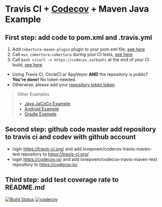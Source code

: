 
Travis CI + [Codecov][0] + Maven Java Example
===============================
## First step: add code to pom.xml and .travis.yml
1. Add `cobertura-maven-plugin` plugin to your pom.xml file, [see here](https://github.com/lovepoem/codecov-travis-maven-test/blob/master/pom.xml#L39-L50)
1. Call `mvn cobertura:cobertura` during your CI tests, [see here](https://github.com/lovepoem/codecov-travis-maven-test/blob/master/.travis.yml#L4)
1. Call `bash <(curl -s https://codecov.io/bash)` at the end of your CI build, [see here](https://github.com/lovepoem/codecov-travis-maven-test/blob/master/.travis.yml#L7)
  - Using Travis CI, CircleCI or AppVeyor **AND** the repository is public? **You're done!** No token needed.
  - Otherwise, please add your [repository token token][5].

> Other Examples
> - [Java JaCoCo Example][1]
> - [Android Example][3]
> - [Gradle Example][2]



[0]: https://codecov.io/
[1]: https://github.com/codecov/example-java
[2]: https://github.com/codecov/example-gradle
[3]: https://github.com/codecov/example-android
[5]: http://docs.codecov.io/docs/about-the-codecov-bash-uploader#section-upload-token

## Second step: github code master add repository to travis ci and codev with github account 

  - login https://travis-ci.org/ and add lovepoem/codecov-travis-maven-test repository to https://travis-ci.org/
  - login https://codecov.io/ and add lovepoem/codecov-travis-maven-test repository to https://codecov.io/

## Third step: add test coverage rate to README.md
[![Build Status](https://travis-ci.org/lovepoem/codecov-travis-maven-test.svg?branch=master)](https://travis-ci.org/lovepoem/codecov-travis-maven-test)
[![codecov](https://codecov.io/gh/lovepoem/codecov-travis-maven-test/branch/master/graph/badge.svg)](https://codecov.io/gh/lovepoem/codecov-travis-maven-test)
